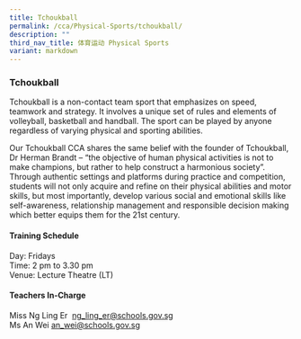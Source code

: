 ```yaml
---
title: Tchoukball
permalink: /cca/Physical-Sports/tchoukball/
description: ""
third_nav_title: 体育运动 Physical Sports
variant: markdown
---
```

### Tchoukball

Tchoukball is a non-contact team sport that emphasizes on speed, teamwork and strategy. It involves a unique set of rules and elements of volleyball, basketball and handball. The sport can be played by anyone regardless of varying physical and sporting abilities.

  

Our Tchoukball CCA shares the same belief with the founder of Tchoukball, Dr Herman Brandt – “the objective of human physical activities is not to make champions, but rather to help construct a harmonious society”. Through authentic settings and platforms during practice and competition, students will not only acquire and refine on their physical abilities and motor skills, but most importantly, develop various social and emotional skills like self-awareness, relationship management and responsible decision making which better equips them for the 21st century.

  

#### Training Schedule

Day: Fridays<br>
Time: 2 pm to 3.30 pm<br>
Venue: Lecture Theatre (LT)

#### Teachers In-Charge

Miss Ng Ling Er &nbsp;[ng\_ling\_er@schools.gov.sg](mailto:ng_ling_er@schools.gov.sg)  <br>
Ms An Wei&nbsp;[an\_wei@schools.gov.sg](mailto:an_wei@schools.gov.sg)